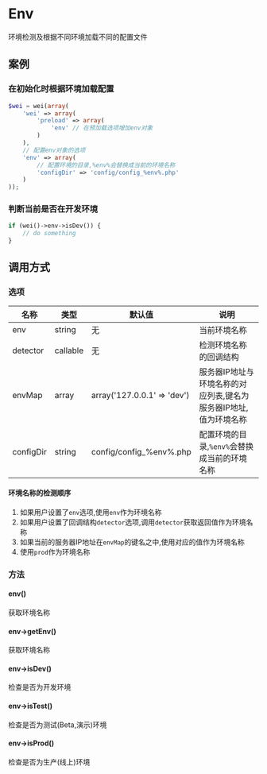 Env
===

环境检测及根据不同环境加载不同的配置文件

案例
----

### 在初始化时根据环境加载配置

```php
$wei = wei(array(
    'wei' => array(
        'preload' => array(
            'env' // 在预加载选项增加env对象
        )
    ),
    // 配置env对象的选项
    'env' => array(
        // 配置环境的目录,%env%会替换成当前的环境名称
        'configDir' => 'config/config_%env%.php'
    )
));
```

### 判断当前是否在开发环境

```php
if (wei()->env->isDev()) {
    // do something
}
```

调用方式
--------

### 选项

名称      | 类型      | 默认值                      | 说明
----------|-----------|-----------------------------|------
env       | string    | 无                          | 当前环境名称
detector  | callable  | 无                          | 检测环境名称的回调结构
envMap    | array     | array('127.0.0.1' => 'dev') | 服务器IP地址与环境名称的对应列表,键名为服务器IP地址,值为环境名称
configDir | string    | config/config_%env%.php     | 配置环境的目录,`%env%`会替换成当前的环境名称

#### 环境名称的检测顺序

1. 如果用户设置了`env`选项,使用`env`作为环境名称
2. 如果用户设置了回调结构`detector`选项,调用`detector`获取返回值作为环境名称
3. 如果当前的服务器IP地址在`envMap`的键名之中,使用对应的值作为环境名称
4. 使用`prod`作为环境名称

### 方法

#### env()
获取环境名称

#### env->getEnv()
获取环境名称

#### env->isDev()
检查是否为开发环境

#### env->isTest()
检查是否为测试(Beta,演示)环境

#### env->isProd()
检查是否为生产(线上)环境
